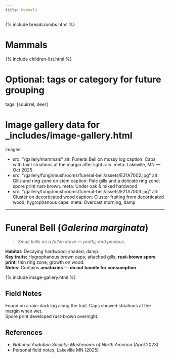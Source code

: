 ```yaml
---
title: Mammals
---
```


{% include breadcrumbs.html %}
# Mammals
{% include children-list.html %}


# Optional: tags or category for future grouping
tags: [squirrel, deer]
# Image gallery data for _includes/image-gallery.html
images:
  - src: "/gallery/mammals"
    alt: Funeral Bell on mossy log
    caption: Caps with faint striations at the margin after light rain.
    meta: Lakeville, MN — Oct 2025
  - src: "/gallery/fungi/mushrooms/funeral-bell/assets/E21A7002.jpg"
    alt: Gills and ring zone on stem
    caption: Pale gills and a delicate ring zone; spore print rust-brown.
    meta: Under oak & mixed hardwood
  - src: "/gallery/fungi/mushrooms/funeral-bell/assets/E21A7003.jpg"
    alt: Cluster on decorticated wood
    caption: Cluster fruiting from decorticated wood; hygrophanous caps.
    meta: Overcast morning, damp
---

# Funeral Bell (*Galerina marginata*)

> *Small bells on a fallen stave — pretty, and perilous.*

**Habitat:** Decaying hardwood; shaded, damp.  
**Key traits:** Hygrophanous brown caps; attached gills; **rust-brown spore print**; thin ring zone; growth on wood.  
**Notes:** Contains **amatoxins** — **do not handle for consumption**.

{% include image-gallery.html %}

## Field Notes
Found on a rain-dark log along the trail. Caps showed striations at the margin when wet.  
Spore print developed rust-brown overnight.

## References
- *National Audubon Society: Mushrooms of North America* (April 2023)  
- Personal field notes, Lakeville MN (2025)
